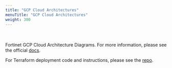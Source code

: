 ```yaml
---
title: "GCP Cloud Architectures"
menuTitle: "GCP Cloud Architectures"
weight: 300
---
```


<br><br>
Fortinet GCP Cloud Architecture Diagrams. For more information, please see the official [docs](https://docs.fortinet.com/document/fortigate-public-cloud/7.4.0/gcp-administration-guide/736375/about-fortigate-vm-for-gcp).

For Terraform deployment code and instructions, please see the [repo](https://github.com/fortinet/fortigate-terraform-deploy/tree/main).
